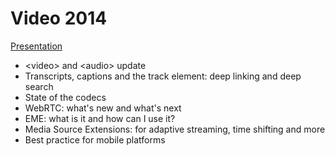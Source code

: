 Video 2014
==========

[Presentation](http://samdutton.github.io/video2014/index.html)

* &lt;video&gt; and &lt;audio&gt; update
* Transcripts, captions and the track element: deep linking and deep search
* State of the codecs
* WebRTC: what's new and what's next
* EME: what is it and how can I use it?
* Media Source Extensions: for adaptive streaming, time shifting and more
* Best practice for mobile platforms
